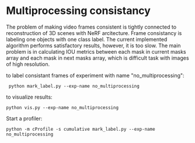 # Multiprocessing consistancy

The problem of making video frames consistent is tightly connected to reconstruction of 3D scenes with NeRF arcitecture. Frame consistancy is labeling one objects with one class label. The current implemented algorithm performs satisfactory results, however, it is too slow. The main problem is in calculating IOU metrics between each mask in current masks array and each mask in next masks array, which is difficult task with images of high resolution.

to label consistant frames of experiment with name "no_multiprocessing":

     python mark_label.py --exp-name no_multiprocessing
    

to visualize results:

    python vis.py --exp-name no_multiprocessing


Start a profiler:

    python -m cProfile -s cumulative mark_label.py --exp-name no_multiprocessing
    